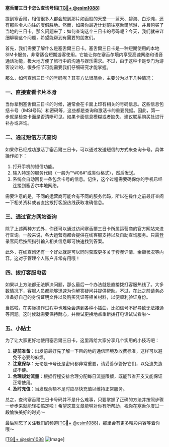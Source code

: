 **塞舌爾三日卡怎么查询号码[[TG💪+ @esim1088](https://t.me/s/esim1088)]**

提到塞舌爾，相信很多人都会想到那片如画般的天堂——蓝天、碧海、白沙滩，还有那些令人向往的度假胜地。然而，如果你最近计划前往塞舌爾旅游，并且购买了当地的三日卡，那么问题来了：如何查询这个三日卡的号码呢？今天，我们就来详细聊聊这个问题，希望能帮到有需要的朋友们。

首先，我们需要了解什么是塞舌爾三日卡。塞舌爾三日卡是一种短期使用的本地SIM卡服务，非常适合短期游客使用。它能让你在塞舌尔境内享受高速网络和语音通话功能，极大地方便了旅行中的沟通与娱乐需求。不过，由于这种卡是专门为游客设计的，很多细节可能需要我们仔细研究才能掌握。

那么，如何查询三日卡的号码呢？其实方法很简单，主要分为以下几种情况：

### 一、直接查看卡片本身

当你拿到塞舌爾三日卡的时候，通常会在卡面上印有相关的号码信息。这些信息包括卡号（IMSI号码）和密码等，这些都是查询和激活卡的重要凭据。因此，第一步就是检查卡面是否清晰可见。如果卡面信息模糊或者缺失，建议联系购买处进行补办或咨询。

### 二、通过短信方式查询

如果你已经成功激活了塞舌爾三日卡，可以通过发送短信的方式来查询卡号。具体操作如下：
1. 打开手机的短信功能。
2. 输入特定的服务代码（一般为“*#06#”或类似格式），然后发送。
3. 系统会自动回复一条包含卡号的信息。记住，这个过程需要确保你的手机已经连接到塞舌尔本地网络。

需要注意的是，不同的运营商可能会有不同的服务代码，所以在操作之前最好查阅一下相关资料或者直接拨打客服热线获取准确信息。

### 三、通过官方网站查询

除了上述两种方式外，你还可以通过访问塞舌爾三日卡所属运营商的官方网站来进行查询。一般来说，各大运营商都会提供在线客服支持以及自助查询服务。只需登录官网后按照指引输入相关信息即可快速找到答案。

此外，在线查询还有一个好处就是可以同时获取更多关于套餐详情、余额状况等内容。这对于管理个人账户非常有用哦！

### 四、拨打客服电话

如果以上方法都无法解决问题，那么最后一个办法就是直接拨打客服热线了。大多数情况下，客服人员都能够迅速为你解答疑问并提供帮助。不过，在此之前请务必准备好自己的身份证明文件以及购买凭证等相关材料，以便顺利验证身份。

当然啦，在实际操作过程中也难免会遇到各种小插曲，比如信号不好导致无法接通等问题。这时候就需要保持耐心，并尝试更换地点重新拨打电话试试看啦～

### 五、小贴士

为了让大家更好地使用塞舌爾三日卡，这里再给大家分享几个实用的小技巧吧：
1. **提前准备**：出发前最好先了解一下目的地的通信环境及收费标准，这样可以避免不必要的麻烦。
2. **注意保存**：无论是卡号还是密码都非常重要，请妥善保管好它们，以免遗失造成不便。
3. **合理规划流量**：根据行程安排合理分配每日流量限额，既能节省开支又能保证正常使用。
4. **及时充值**：当发现余额不足时应尽快充值以维持正常服务。

总之，查询塞舌爾三日卡号码并不是什么难事，只要掌握了正确的方法并按照步骤一步步来就能轻松搞定啦！希望这篇文章能够对你有所帮助，祝你在塞舌尔度过一段愉快美好的时光～

最后别忘了关注我们的频道[[TG💪+ @esim1088](https://t.me/s/esim1088)]，那里会有更多精彩内容等着你哦～ 

[[TG💪+ @esim1088](https://t.me/s/esim1088) ![Image](https://i.postimg.cc/4NQfJmqS/Snipaste-2025-05-13-00-14-12.png)]